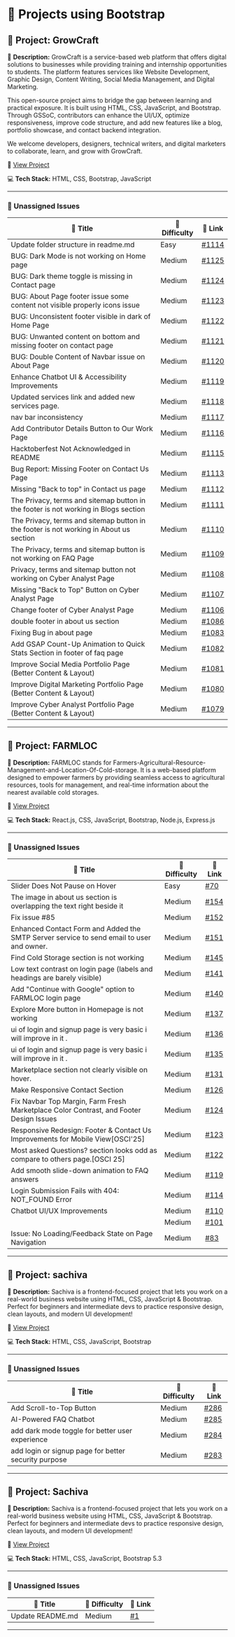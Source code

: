 # 🚀 Projects using Bootstrap

## 📌 Project: GrowCraft

📝 **Description:** GrowCraft is a service-based web platform that offers digital solutions to businesses while providing training and internship opportunities to students. The platform features services like Website Development, Graphic Design, Content Writing, Social Media Management, and Digital Marketing.
 
 This open-source project aims to bridge the gap between learning and practical exposure. It is built using HTML, CSS, JavaScript, and Bootstrap. Through GSSoC, contributors can enhance the UI/UX, optimize responsiveness, improve code structure, and add new features like a blog, portfolio showcase, and contact backend integration.
 
 We welcome developers, designers, technical writers, and digital marketers to collaborate, learn, and grow with GrowCraft.

🔗 [View Project](https://github.com/gyanshankar1708/GrowCraft)

💻 **Tech Stack:** HTML, CSS, Bootstrap, JavaScript

---

### 🐛 Unassigned Issues

| 🔖 Title | 🎯 Difficulty | 🔗 Link |
|----------|----------------|---------|
| Update folder structure in readme.md | Easy | [#1114](https://github.com/gyanshankar1708/GrowCraft/issues/1114) |
| BUG: Dark Mode is not working on Home page | Medium | [#1125](https://github.com/gyanshankar1708/GrowCraft/issues/1125) |
| BUG: Dark theme toggle is missing in Contact page | Medium | [#1124](https://github.com/gyanshankar1708/GrowCraft/issues/1124) |
| BUG: About Page footer issue some content not visible properly icons issue | Medium | [#1123](https://github.com/gyanshankar1708/GrowCraft/issues/1123) |
| BUG: Unconsistent footer visible in dark of Home Page | Medium | [#1122](https://github.com/gyanshankar1708/GrowCraft/issues/1122) |
| BUG: Unwanted content on bottom and missing footer on contact page | Medium | [#1121](https://github.com/gyanshankar1708/GrowCraft/issues/1121) |
| BUG: Double Content of Navbar issue on  About Page | Medium | [#1120](https://github.com/gyanshankar1708/GrowCraft/issues/1120) |
| Enhance Chatbot UI & Accessibility Improvements | Medium | [#1119](https://github.com/gyanshankar1708/GrowCraft/pull/1119) |
| Updated services link and added new services page. | Medium | [#1118](https://github.com/gyanshankar1708/GrowCraft/pull/1118) |
| nav bar inconsistency | Medium | [#1117](https://github.com/gyanshankar1708/GrowCraft/issues/1117) |
| Add Contributor Details Button to Our Work Page | Medium | [#1116](https://github.com/gyanshankar1708/GrowCraft/issues/1116) |
| Hacktoberfest Not Acknowledged in README | Medium | [#1115](https://github.com/gyanshankar1708/GrowCraft/issues/1115) |
| Bug Report: Missing Footer on Contact Us Page | Medium | [#1113](https://github.com/gyanshankar1708/GrowCraft/issues/1113) |
| Missing "Back to top" in Contact us page | Medium | [#1112](https://github.com/gyanshankar1708/GrowCraft/issues/1112) |
| The Privacy, terms and sitemap button in the footer is not working in Blogs section | Medium | [#1111](https://github.com/gyanshankar1708/GrowCraft/issues/1111) |
| The Privacy, terms and sitemap button in the footer is not working in About us section | Medium | [#1110](https://github.com/gyanshankar1708/GrowCraft/issues/1110) |
| The Privacy, terms and sitemap button is not working on FAQ Page | Medium | [#1109](https://github.com/gyanshankar1708/GrowCraft/issues/1109) |
| Privacy, terms and sitemap button not working on Cyber Analyst Page | Medium | [#1108](https://github.com/gyanshankar1708/GrowCraft/issues/1108) |
| Missing "Back to Top" Button on Cyber Analyst Page | Medium | [#1107](https://github.com/gyanshankar1708/GrowCraft/issues/1107) |
| Change footer of Cyber Analyst Page | Medium | [#1106](https://github.com/gyanshankar1708/GrowCraft/issues/1106) |
| double footer in about us section | Medium | [#1086](https://github.com/gyanshankar1708/GrowCraft/issues/1086) |
| Fixing Bug in about page | Medium | [#1083](https://github.com/gyanshankar1708/GrowCraft/issues/1083) |
| Add GSAP Count-Up Animation to Quick Stats Section in footer of faq page | Medium | [#1082](https://github.com/gyanshankar1708/GrowCraft/issues/1082) |
| Improve Social Media Portfolio Page (Better Content & Layout) | Medium | [#1081](https://github.com/gyanshankar1708/GrowCraft/issues/1081) |
| Improve Digital Marketing Portfolio Page (Better Content & Layout) | Medium | [#1080](https://github.com/gyanshankar1708/GrowCraft/issues/1080) |
| Improve Cyber Analyst Portfolio Page (Better Content & Layout) | Medium | [#1079](https://github.com/gyanshankar1708/GrowCraft/issues/1079) |

---

## 📌 Project: FARMLOC

📝 **Description:** FARMLOC stands for Farmers-Agricultural-Resource-Management-and-Location-Of-Cold-storage.
 It is a web-based platform designed to empower farmers by providing seamless access to agricultural resources, tools for management, and real-time information about the nearest available cold storages.

🔗 [View Project](https://github.com/Pujan-sarkar/FARMLOC)

💻 **Tech Stack:** React.js, CSS, JavaScript, Bootstrap, Node.js, Express.js

---

### 🐛 Unassigned Issues

| 🔖 Title | 🎯 Difficulty | 🔗 Link |
|----------|----------------|---------|
| Slider Does Not Pause on Hover | Easy | [#70](https://github.com/Pujan-sarkar/FARMLOC/issues/70) |
| The image in about us section is overlapping the text right beside it | Medium | [#154](https://github.com/Pujan-sarkar/FARMLOC/issues/154) |
| Fix issue #85 | Medium | [#152](https://github.com/Pujan-sarkar/FARMLOC/pull/152) |
| Enhanced Contact Form and Added the SMTP Server service to send email to user and owner. | Medium | [#151](https://github.com/Pujan-sarkar/FARMLOC/pull/151) |
| Find Cold Storage section is not working | Medium | [#145](https://github.com/Pujan-sarkar/FARMLOC/issues/145) |
| Low text contrast on login page (labels and headings are barely visible) | Medium | [#141](https://github.com/Pujan-sarkar/FARMLOC/issues/141) |
| Add "Continue with Google" option to FARMLOC login page | Medium | [#140](https://github.com/Pujan-sarkar/FARMLOC/issues/140) |
| Explore More button in Homepage is not working | Medium | [#137](https://github.com/Pujan-sarkar/FARMLOC/issues/137) |
| ui of login and signup page is very basic i will improve in it . | Medium | [#136](https://github.com/Pujan-sarkar/FARMLOC/issues/136) |
| ui of login and signup page is very basic i will improve in it . | Medium | [#135](https://github.com/Pujan-sarkar/FARMLOC/issues/135) |
| Marketplace section not clearly visible on hover. | Medium | [#131](https://github.com/Pujan-sarkar/FARMLOC/issues/131) |
| Make Responsive Contact Section | Medium | [#126](https://github.com/Pujan-sarkar/FARMLOC/issues/126) |
| Fix Navbar Top Margin, Farm Fresh Marketplace Color Contrast, and Footer Design Issues | Medium | [#124](https://github.com/Pujan-sarkar/FARMLOC/issues/124) |
| Responsive Redesign: Footer & Contact Us Improvements for Mobile View[OSCI'25] | Medium | [#123](https://github.com/Pujan-sarkar/FARMLOC/issues/123) |
| Most asked Questions? section looks odd as compare to others page.[OSCI 25] | Medium | [#122](https://github.com/Pujan-sarkar/FARMLOC/issues/122) |
| Add smooth slide-down animation to FAQ answers | Medium | [#119](https://github.com/Pujan-sarkar/FARMLOC/issues/119) |
| Login Submission Fails with 404: NOT_FOUND Error | Medium | [#114](https://github.com/Pujan-sarkar/FARMLOC/issues/114) |
| Chatbot UI/UX Improvements | Medium | [#110](https://github.com/Pujan-sarkar/FARMLOC/issues/110) |
| <short summary> | Medium | [#101](https://github.com/Pujan-sarkar/FARMLOC/issues/101) |
| Issue: No Loading/Feedback State on Page Navigation | Medium | [#83](https://github.com/Pujan-sarkar/FARMLOC/issues/83) |

---

## 📌 Project: sachiva

📝 **Description:** Sachiva is a frontend-focused project that lets you work on a real-world business website using HTML, CSS, JavaScript & Bootstrap. Perfect for beginners and intermediate devs to practice responsive design, clean layouts, and modern UI development!

🔗 [View Project](https://github.com/sachiva1/sachiva)

💻 **Tech Stack:** HTML, CSS, JavaScript, Bootstrap

---

### 🐛 Unassigned Issues

| 🔖 Title | 🎯 Difficulty | 🔗 Link |
|----------|----------------|---------|
| Add Scroll-to-Top Button | Medium | [#286](https://github.com/sachiva1/sachiva/issues/286) |
| AI-Powered FAQ Chatbot | Medium | [#285](https://github.com/sachiva1/sachiva/issues/285) |
| add dark mode toggle for better user experience | Medium | [#284](https://github.com/sachiva1/sachiva/issues/284) |
| add login or signup page for better security purpose | Medium | [#283](https://github.com/sachiva1/sachiva/issues/283) |

---

## 📌 Project: Sachiva

📝 **Description:** Sachiva is a frontend-focused project that lets you work on a real-world business website using HTML, CSS, JavaScript & Bootstrap. Perfect for beginners and intermediate devs to practice responsive design, clean layouts, and modern UI development!

🔗 [View Project](https://github.com/sumitrathor1/sachiva)

💻 **Tech Stack:** HTML, CSS, JavaScript, Bootstrap 5.3

---

### 🐛 Unassigned Issues

| 🔖 Title | 🎯 Difficulty | 🔗 Link |
|----------|----------------|---------|
| Update README.md | Medium | [#1](https://github.com/sumitrathor1/sachiva/pull/1) |

---

